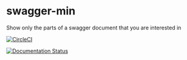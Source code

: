 # swagger-min
Show only the parts of a swagger document that you are interested in

[![CircleCI](https://circleci.com/gh/kjjuno/swagger-min.svg?style=svg)](https://circleci.com/gh/kjjuno/swagger-min)

[![Documentation Status](https://readthedocs.org/projects/swagger-min/badge/?version=latest)](https://swagger-min.readthedocs.io/en/latest/?badge=latest)
